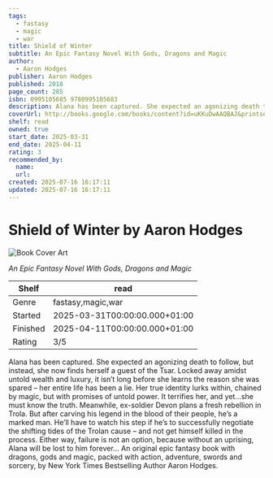 ```yaml
---
tags:
  - fastasy
  - magic
  - war
title: Shield of Winter
subtitle: An Epic Fantasy Novel With Gods, Dragons and Magic
author:
  - Aaron Hodges
publisher: Aaron Hodges
published: 2018
page_count: 285
isbn: 0995105685 9780995105683
description: Alana has been captured. She expected an agonizing death to follow, but instead, she now finds herself a guest of the Tsar. Locked away amidst untold wealth and luxury, it isn’t long before she learns the reason she was spared – her entire life has been a lie. Her true identity lurks within, chained by magic, but with promises of untold power. It terrifies her, and yet…she must know the truth. Meanwhile, ex-soldier Devon plans a fresh rebellion in Trola. But after carving his legend in the blood of their people, he’s a marked man. He’ll have to watch his step if he’s to successfully negotiate the shifting tides of the Trolan cause – and not get himself killed in the process. Either way, failure is not an option, because without an uprising, Alana will be lost to him forever… An original epic fantasy book with dragons, gods and magic, packed with action, adventure, swords and sorcery, by New York Times Bestselling Author Aaron Hodges.
coverUrl: http://books.google.com/books/content?id=uKKuDwAAQBAJ&printsec=frontcover&img=1&zoom=1&source=gbs_api
shelf: read
owned: true
start_date: 2025-03-31
end_date: 2025-04-11
rating: 3
recommended_by:
  name:
  url:
created: 2025-07-16 16:17:11
updated: 2025-07-16 16:17:11
---
```


# Shield of Winter by Aaron Hodges

![Book Cover Art](http://books.google.com/books/content?id=uKKuDwAAQBAJ&printsec=frontcover&img=1&zoom=1&source=gbs_api)

_An Epic Fantasy Novel With Gods, Dragons and Magic_

| Shelf | read |
| --- | --- |
| Genre | fastasy,magic,war |
| Started | 2025-03-31T00:00:00.000+01:00 |
| Finished | 2025-04-11T00:00:00.000+01:00 |
| Rating | 3/5 |

Alana has been captured. She expected an agonizing death to follow, but instead, she now finds herself a guest of the Tsar. Locked away amidst untold wealth and luxury, it isn’t long before she learns the reason she was spared – her entire life has been a lie. Her true identity lurks within, chained by magic, but with promises of untold power. It terrifies her, and yet…she must know the truth. Meanwhile, ex-soldier Devon plans a fresh rebellion in Trola. But after carving his legend in the blood of their people, he’s a marked man. He’ll have to watch his step if he’s to successfully negotiate the shifting tides of the Trolan cause – and not get himself killed in the process. Either way, failure is not an option, because without an uprising, Alana will be lost to him forever… An original epic fantasy book with dragons, gods and magic, packed with action, adventure, swords and sorcery, by New York Times Bestselling Author Aaron Hodges.